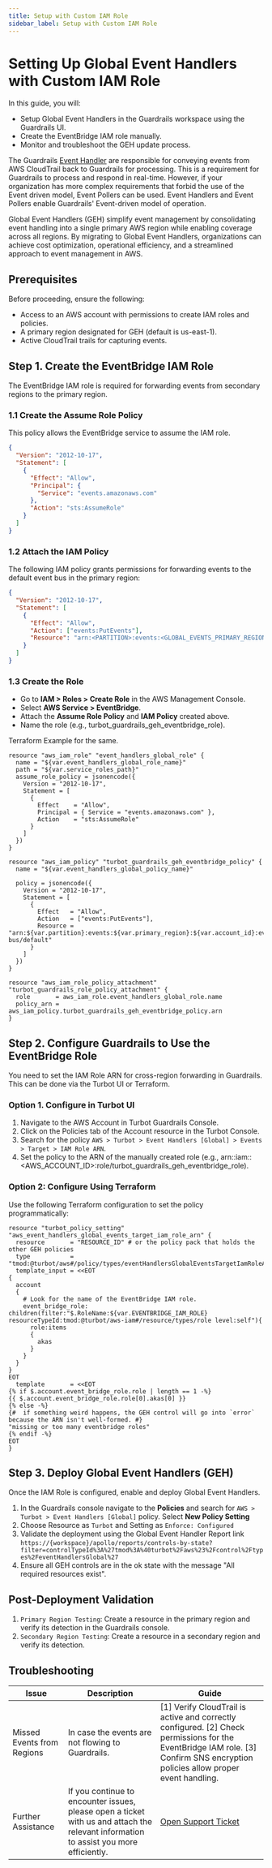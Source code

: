 ```yaml
---
title: Setup with Custom IAM Role
sidebar_label: Setup with Custom IAM Role
---
```


# Setting Up Global Event Handlers with Custom IAM Role

In this guide, you will:

- Setup Global Event Handlers in the Guardrails workspace using the Guardrails UI.
- Create the EventBridge IAM role manually.
- Monitor and troubleshoot the GEH update process.

The Guardrails [Event Handler](/guardrails/docs/reference/glossary#event-handler) are responsible for conveying events from AWS CloudTrail back to Guardrails for processing. This is a requirement for Guardrails to process and respond in real-time. However, if your organization has more complex requirements that forbid the use of the Event driven model, Event Pollers can be used. Event Handlers and Event Pollers enable Guardrails' Event-driven model of operation.

Global Event Handlers (GEH) simplify event management by consolidating event handling into a single primary AWS region while enabling coverage across all regions. By migrating to Global Event Handlers, organizations can achieve cost optimization, operational efficiency, and a streamlined approach to event management in AWS.

## Prerequisites

Before proceeding, ensure the following:

- Access to an AWS account with permissions to create IAM roles and policies.
- A primary region designated for GEH (default is us-east-1).
- Active CloudTrail trails for capturing events.

## Step 1. Create the EventBridge IAM Role

The EventBridge IAM role is required for forwarding events from secondary regions to the primary region.

### 1.1 Create the Assume Role Policy

This policy allows the EventBridge service to assume the IAM role.

```json
{
  "Version": "2012-10-17",
  "Statement": [
    {
      "Effect": "Allow",
      "Principal": {
        "Service": "events.amazonaws.com"
      },
      "Action": "sts:AssumeRole"
    }
  ]
}
```

### 1.2 Attach the IAM Policy

The following IAM policy grants permissions for forwarding events to the default event bus in the primary region:

```json
{
  "Version": "2012-10-17",
  "Statement": [
    {
      "Effect": "Allow",
      "Action": ["events:PutEvents"],
      "Resource": "arn:<PARTITION>:events:<GLOBAL_EVENTS_PRIMARY_REGION>:<AWS_ACCOUNT_ID>:event-bus/default"
    }
  ]
}
```

### 1.3 Create the Role

- Go to **IAM > Roles > Create Role** in the AWS Management Console.
- Select **AWS Service > EventBridge**.
- Attach the **Assume Role Policy** and **IAM Policy** created above.
- Name the role (e.g., turbot_guardrails_geh_eventbridge_role).

Terraform Example for the same.

```hcl
resource "aws_iam_role" "event_handlers_global_role" {
  name = "${var.event_handlers_global_role_name}"
  path = "${var.service_roles_path}"
  assume_role_policy = jsonencode({
    Version = "2012-10-17",
    Statement = [
      {
        Effect    = "Allow",
        Principal = { Service = "events.amazonaws.com" },
        Action    = "sts:AssumeRole"
      }
    ]
  })
}

resource "aws_iam_policy" "turbot_guardrails_geh_eventbridge_policy" {
  name = "${var.event_handlers_global_policy_name}"

  policy = jsonencode({
    Version = "2012-10-17",
    Statement = [
      {
        Effect   = "Allow",
        Action   = ["events:PutEvents"],
        Resource = "arn:${var.partition}:events:${var.primary_region}:${var.account_id}:event-bus/default"
      }
    ]
  })
}

resource "aws_iam_role_policy_attachment" "turbot_guardrails_role_policy_attachment" {
  role       = aws_iam_role.event_handlers_global_role.name
  policy_arn = aws_iam_policy.turbot_guardrails_geh_eventbridge_policy.arn
}
```

## Step 2. Configure Guardrails to Use the EventBridge Role

You need to set the IAM Role ARN for cross-region forwarding in Guardrails. This can be done via the Turbot UI or Terraform.

### Option 1. Configure in Turbot UI

1. Navigate to the AWS Account in Turbot Guardrails Console.
2. Click on the Policies tab of the Account resource in the Turbot Console.
3. Search for the policy `AWS > Turbot > Event Handlers [Global] > Events > Target > IAM Role ARN`.
4. Set the policy to the ARN of the manually created role (e.g., arn:<PARTITION>:iam::<AWS_ACCOUNT_ID>:role/turbot_guardrails_geh_eventbridge_role).

### Option 2: Configure Using Terraform

Use the following Terraform configuration to set the policy programmatically:

```hcl
resource "turbot_policy_setting" "aws_event_handlers_global_events_target_iam_role_arn" {
  resource       = "RESOURCE_ID" # or the policy pack that holds the other GEH policies
  type           = "tmod:@turbot/aws#/policy/types/eventHandlersGlobalEventsTargetIamRoleArn"
  template_input = <<EOT
{
  account
  {
    # Look for the name of the EventBridge IAM role.
    event_bridge_role: children(filter:"$.RoleName:${var.EVENTBRIDGE_IAM_ROLE} resourceTypeId:tmod:@turbot/aws-iam#/resource/types/role level:self"){
      role:items
      {
        akas
      }
    }
  }
}
EOT
  template       = <<EOT
{% if $.account.event_bridge_role.role | length == 1 -%}
{{ $.account.event_bridge_role.role[0].akas[0] }}
{% else -%}
{#  if something weird happens, the GEH control will go into `error` because the ARN isn't well-formed. #}
"missing or too many eventbridge roles"
{% endif -%}
EOT
}
```

## Step 3. Deploy Global Event Handlers (GEH)

Once the IAM Role is configured, enable and deploy Global Event Handlers.

1. In the Guardrails console navigate to the **Policies** and search for `AWS > Turbot > Event Handlers [Global]` policy. Select **New Policy Setting**
2. Choose Resource as `Turbot` and Setting as `Enforce: Configured`
3. Validate the deployment using the Global Event Handler Report link
   `https://{workspace}/apollo/reports/controls-by-state?filter=controlTypeId%3A%27tmod%3A%40turbot%2Faws%23%2Fcontrol%2Ftypes%2FeventHandlersGlobal%27`
4. Ensure all GEH controls are in the ok state with the message "All required resources exist".

## Post-Deployment Validation

1. `Primary Region Testing`: Create a resource in the primary region and verify its detection in the Guardrails console.
2. `Secondary Region Testing`: Create a resource in a secondary region and verify its detection.

## Troubleshooting

| Issue                      | Description                                                                                                                           | Guide                                                                                                                                                                          |
| -------------------------- | ------------------------------------------------------------------------------------------------------------------------------------- | ------------------------------------------------------------------------------------------------------------------------------------------------------------------------------ |
| Missed Events from Regions | In case the events are not flowing to Guardrails.                                                                                     | [1] Verify CloudTrail is active and correctly configured. [2] Check permissions for the EventBridge IAM role. [3] Confirm SNS encryption policies allow proper event handling. |
| Further Assistance         | If you continue to encounter issues, please open a ticket with us and attach the relevant information to assist you more efficiently. | [Open Support Ticket](https://support.turbot.com)                                                                                                                              |
